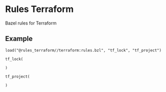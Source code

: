 # Rules Terraform

Bazel rules for Terraform

## Example

```
load("@rules_terraform//terraform:rules.bzl", "tf_lock", "tf_project")

tf_lock(

)

tf_project(

)
```
